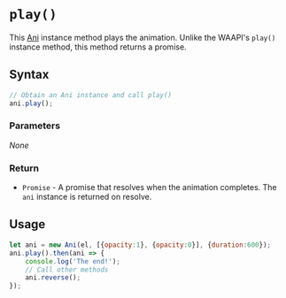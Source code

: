 # `play()`
This [Ani](/play-ui/v002/api/ani/Ani/README.md) instance method plays the animation. Unlike the WAAPI's `play()` instance method, this method returns a promise.

## Syntax

```js
// Obtain an Ani instance and call play()
ani.play();
```

### Parameters
*None*

### Return
+ `Promise` - A promise that resolves when the animation completes. The `ani` instance is returned on resolve.

## Usage

```js
let ani = new Ani(el, [{opacity:1}, {opacity:0}], {duration:600});
ani.play().then(ani => {
    console.log('The end!');
    // Call other methods
    ani.reverse();
});
```